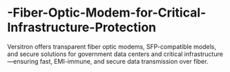 # -Fiber-Optic-Modem-for-Critical-Infrastructure-Protection
Versitron offers transparent fiber optic modems, SFP-compatible models, and secure solutions for government data centers and critical infrastructure—ensuring fast, EMI-immune, and secure data transmission over fiber.
